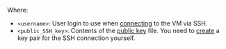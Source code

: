 Where:
* `<username>`: User login to use when [connecting](../../../compute/operations/vm-connect/ssh.md) to the VM via SSH.
* `<public_SSH_key>`: Contents of the [public key](../../../compute/operations/vm-connect/ssh.md#creating-ssh-keys) file. You need to [create](../../../compute/operations/vm-connect/ssh.md#creating-ssh-keys) a key pair for the SSH connection yourself.